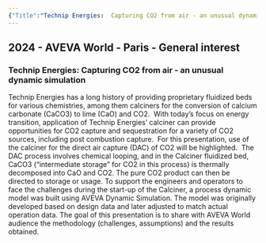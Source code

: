 ```yaml
---
{"Title":"Technip Energies:  Capturing CO2 from air - an unusual dynamic simulation","year":2024,"Industry":"Oil Gas and Energy","URL":"https://www.aveva.com/en/perspectives/presentations/2024/technip-energies---capturing-co2-from-air---an-unusual-dynamic-simulation/","PDF":"https://cdn.mediavalet.com/eunl/content/jjPzaXVvbE2qaeucdx649Q/f0-r4YIfzkip4a5k2oOPFQ/Original/Technip%20Energies%3A%20%20Capturing%20CO2%20from%20air%20-%20an%20unusual%20dynamic%20simulation.pdf","Company":"Technip Energies","Keywords":["Carbon Capture"],"dg-publish":true,"permalink":"/aveva/customer-stories/2024/2024-technip-energies-capturing-co-2-from-air-an-unusual-dynamic-simulation/","dgPassFrontmatter":true}
---
```


## 2024 - AVEVA World - Paris - General interest

### Technip Energies: Capturing CO2 from air - an unusual dynamic simulation

Technip Energies has a long history of providing proprietary fluidized beds for various chemistries, among them calciners for the conversion of calcium carbonate (CaCO3) to lime (CaO) and CO2.  With today’s focus on energy transition, application of Technip Energies’ calciner can provide opportunities for CO2 capture and sequestration for a variety of CO2 sources, including post combustion capture.  For this presentation, use of the calciner for the direct air capture (DAC) of CO2 will be highlighted.  The DAC process involves chemical looping, and in the Calciner fluidized bed, CaCO3 (“intermediate storage” for CO2 in this process) is thermally decomposed into CaO and CO2. The pure CO2 product can then be directed to storage or usage. To support the engineers and operators to face the challenges during the start-up of the Calciner, a process dynamic model was built using AVEVA Dynamic Simulation. The model was originally developed based on design data and later adjusted to match actual operation data. The goal of this presentation is to share with AVEVA World audience the methodology (challenges, assumptions) and the results obtained.